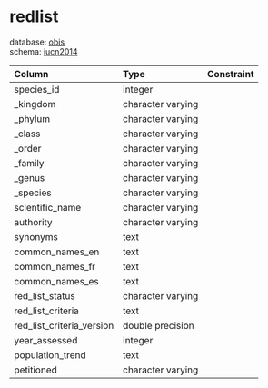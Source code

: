# redlist
database: [obis](../)  
schema: [iucn2014](iucn2014)  

|Column|Type|Constraint|
|:---|:---|:---|
|species_id|integer||
|_kingdom|character varying||
|_phylum|character varying||
|_class|character varying||
|_order|character varying||
|_family|character varying||
|_genus|character varying||
|_species|character varying||
|scientific_name|character varying||
|authority|character varying||
|synonyms|text||
|common_names_en|text||
|common_names_fr|text||
|common_names_es|text||
|red_list_status|character varying||
|red_list_criteria|text||
|red_list_criteria_version|double precision||
|year_assessed|integer||
|population_trend|text||
|petitioned|character varying||
